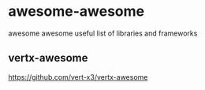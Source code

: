 # awesome-awesome
awesome awesome useful list of libraries and frameworks

## vertx-awesome

https://github.com/vert-x3/vertx-awesome
